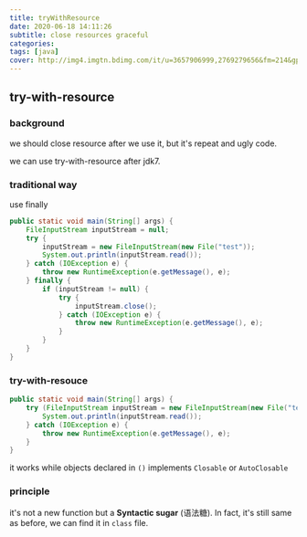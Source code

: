```yaml
---
title: tryWithResource
date: 2020-06-18 14:11:26
subtitle: close resources graceful
categories:
tags: [java]
cover: http://img4.imgtn.bdimg.com/it/u=3657906999,2769279656&fm=214&gp=0.jpg
---
```

## try-with-resource

### background

we should close resource after we use it, but it's repeat and ugly code.

we can use try-with-resource after jdk7.

### traditional way

use finally
```java
public static void main(String[] args) {
    FileInputStream inputStream = null;
    try {
        inputStream = new FileInputStream(new File("test"));
        System.out.println(inputStream.read());
    } catch (IOException e) {
        throw new RuntimeException(e.getMessage(), e);
    } finally {
        if (inputStream != null) {
            try {
                inputStream.close();
            } catch (IOException e) {
                throw new RuntimeException(e.getMessage(), e);
            }
        }
    }
}
```

### try-with-resouce

```java
public static void main(String[] args) {
    try (FileInputStream inputStream = new FileInputStream(new File("test"))) {
        System.out.println(inputStream.read());
    } catch (IOException e) {
        throw new RuntimeException(e.getMessage(), e);
    }
}
```

it works while objects declared in `()` implements `Closable` or `AutoClosable`

### principle

it's not a new function but a **Syntactic sugar** (语法糖). In fact, it's still same as before, we can find it in `class` file.
